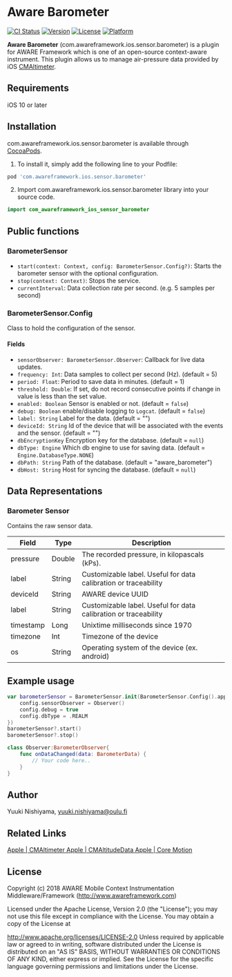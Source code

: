 # Aware Barometer

[![CI Status](https://img.shields.io/travis/awareframework/com.awareframework.ios.sensor.barometer.svg?style=flat)](https://travis-ci.org/awareframework/com.awareframework.ios.sensor.barometer)
[![Version](https://img.shields.io/cocoapods/v/com.awareframework.ios.sensor.barometer.svg?style=flat)](https://cocoapods.org/pods/com.awareframework.ios.sensor.barometer)
[![License](https://img.shields.io/cocoapods/l/com.awareframework.ios.sensor.barometer.svg?style=flat)](https://cocoapods.org/pods/com.awareframework.ios.sensor.barometer)
[![Platform](https://img.shields.io/cocoapods/p/com.awareframework.ios.sensor.barometer.svg?style=flat)](https://cocoapods.org/pods/com.awareframework.ios.sensor.barometer)

**Aware Barometer** (com.awareframework.ios.sensor.barometer) is a plugin for AWARE Framework which is one of an open-source context-aware instrument. This plugin allows us to manage air-pressure data provided by iOS [CMAltimeter](https://developer.apple.com/documentation/coremotion/cmaltimeter).

## Requirements
iOS 10 or later

## Installation

com.awareframework.ios.sensor.barometer is available through [CocoaPods](https://cocoapods.org). 

1. To install it, simply add the following line to your Podfile:

```ruby
pod 'com.awareframework.ios.sensor.barometer'
```

2. Import com.awareframework.ios.sensor.barometer library into your source code.
```swift
import com_awareframework_ios_sensor_barometer
```

## Public functions

### BarometerSensor

+ `start(context: Context, config: BarometerSensor.Config?)`: Starts the barometer sensor with the optional configuration.
+ `stop(context: Context)`: Stops the service.
+ `currentInterval`: Data collection rate per second. (e.g. 5 samples per second)

### BarometerSensor.Config

Class to hold the configuration of the sensor.

#### Fields
+ `sensorObserver: BarometerSensor.Observer`: Callback for live data updates.
+ `frequency: Int`: Data samples to collect per second (Hz). (default = 5)
+ `period: Float`: Period to save data in minutes. (default = 1)
+ `threshold: Double`: If set, do not record consecutive points if change in value is less than the set value.
+ `enabled: Boolean` Sensor is enabled or not. (default = `false`)
+ `debug: Boolean` enable/disable logging to `Logcat`. (default = `false`)
+ `label: String` Label for the data. (default = "")
+ `deviceId: String` Id of the device that will be associated with the events and the sensor. (default = "")
+ `dbEncryptionKey` Encryption key for the database. (default = `null`)
+ `dbType: Engine` Which db engine to use for saving data. (default = `Engine.DatabaseType.NONE`)
+ `dbPath: String` Path of the database. (default = "aware_barometer")
+ `dbHost: String` Host for syncing the database. (default = `null`)

## Data Representations

### Barometer Sensor

Contains the raw sensor data.

| Field     | Type   | Description                                                      |
| --------- | ------ | ---------------------------------------------------------------- |
| pressure  | Double | The recorded pressure, in kilopascals (kPs).                     |
| label     | String | Customizable label. Useful for data calibration or traceability  |
| deviceId  | String | AWARE device UUID                                                |
| label     | String | Customizable label. Useful for data calibration or traceability  |
| timestamp | Long   | Unixtime milliseconds since 1970                                 |
| timezone  | Int    | Timezone of the device                                           |
| os        | String | Operating system of the device (ex. android)                     |

## Example usage
```swift
var barometerSensor = BarometerSensor.init(BarometerSensor.Config().apply{config in
    config.sensorObserver = Observer()
    config.debug = true
    config.dbType = .REALM
})
barometerSensor?.start()
barometerSensor?.stop()
```

```swift
class Observer:BarometerObserver{
    func onDataChanged(data: BarometerData) {
        // Your code here..
    }
}
```

## Author
Yuuki Nishiyama, yuuki.nishiyama@oulu.fi

## Related Links
[ Apple | CMAltimeter ](https://developer.apple.com/documentation/coremotion/cmaltimeter)
[ Apple | CMAltitudeData ](https://developer.apple.com/documentation/coremotion/cmaltitudedata)
[ Apple | Core Motion ](https://developer.apple.com/documentation/coremotion)

## License

Copyright (c) 2018 AWARE Mobile Context Instrumentation Middleware/Framework (http://www.awareframework.com)

Licensed under the Apache License, Version 2.0 (the "License"); you may not use this file except in compliance with the License. You may obtain a copy of the License at

http://www.apache.org/licenses/LICENSE-2.0 Unless required by applicable law or agreed to in writing, software distributed under the License is distributed on an "AS IS" BASIS, WITHOUT WARRANTIES OR CONDITIONS OF ANY KIND, either express or implied. See the License for the specific language governing permissions and limitations under the License.
